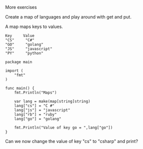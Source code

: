 More exercises

Create a map of languages and play around with get
and put.

A map maps keys to values.

```
Key     Value
"CS"     "C#"
"GO"     "golang"
"JS"     "javascript"
"PY"     "python" 
```

```
package main

import (
	"fmt"
)

func main() {
	fmt.Println("Maps")
	
	var lang = make(map[string]string)
	lang["cs"] = "C #"
	lang["js"] = "javascript"
	lang["rb"] = "ruby"
	lang["go"] = "golang"
	
	fmt.Println("Value of key go = ",lang["go"])	
}
```

Can we now change the value of key "cs" to "csharp" 
and print?